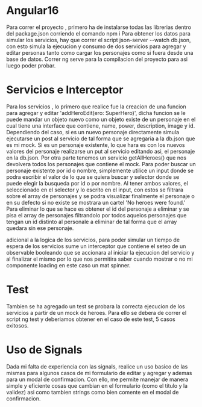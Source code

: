 # Angular16
Para correr el proyecto , primero ha de instalarse todas las librerias dentro del package.json corriendo el comando npm i
Para obtener los datos para simular los servicios, hay que correr el script json-server --watch db.json, con esto simula la ejecucion y consumo de dos servicios para agregar y editar personas tanto como cargar los personajes como si fuera desde una base de datos.
Correr ng serve para la compilacion del proyecto para asi luego poder probar.

# Servicios e Interceptor

Para los servicios , lo primero que realice fue la creacion de una funcion para agregar y editar 
'addHeroEdit(ero: SuperHero)',
dicha funcion se le puede mandar un objeto nuevo como un objeto existe de un personaje en el cual tiene una interface que contiene, name, power, description, image y  id. 
Dependiendo del caso, si es un nuevo personaje directamente simula ejecutarse un post al servicio de tal forma que se agregaria a la db.json que es mi mock.
Si es un personaje existente, lo que hara es con los nuevos valores del personaje realizarse un put al servicio editando asi, el personaje en la db.json.
Por otra parte tenemos un servicio getAllHeroes() que nos devolvera todos los personajes que contiene el mock.
Para poder buscar un personaje existente por id o nombre, simplemente utilice un input donde se podra escribir el valor de lo que se quiera buscar y selector donde se puede elegir la busqueda por id o por nombre. Al tener ambos valores, el seleccionado en el selector y lo escrito en el input, con estos se filtrara sobre el array de personajes y se podra visualizar finalmente el personaje o en su defecto si no existe se mostrara un cartel 
'No heroes were found.'
Para eliminar lo que se hace es obtener el id del personaje a eliminar y se pisa el array de personajes filtrandolo por todos aquelos personajes que tengan un id distinto al personale a eliminar de tal forma que el array quedara sin ese personaje. 


adicional a la logica de los servicios, para poder simular un tiempo de espera de los servicios sume un interceptor que contiene el seteo de un observable booleando que se accionara al iniciar la ejecucion del servicio y al finalizar el mismo por lo que nos permitira saber cuando mostrar o no mi componente loading en este caso un mat spinner.

# Test

Tambien se ha agregado un test se probara la correcta ejecucion de los servicios a partir de un mock de heroes.
Para ello se debera de correr el script ng test y deberiamos obtener en el caso de este test, 5 casos exitosos.

# Uso de Signals

Dada mi falta de experiencia con las signals, realice un uso basico de las mismas para algunos casos de mi formulario de editar y agregar y ademas para un modal de confirmacion. 
Con ello,  me permite manejar de manera simple y eficiente cosas que cambian en el formulario (como el título y la validez) asi como tambien strings como bien comente en el modal de confirmacion. 